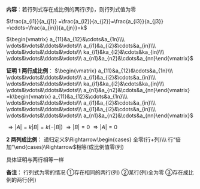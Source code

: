**内容**：若行列式存在成比例的两行(列)，则行列式值为零

$\frac{a_{i1}}{a_{j1}}
=\frac{a_{i2}}{a_{j2}}=\frac{a_{i3}}{a_{j3}}
=\cdots=\frac{a_{in}}{a_{jn}}=k$

$\begin{vmatrix}
a_{11}&a_{12}&\cdots&a_{1n}\\\ 
\vdots&\vdots&\ddots&\vdots\\\ 
a_{i1}&a_{i2}&\cdots&a_{in}\\\ 
\vdots&\vdots&\ddots&\vdots\\\ 
ka_{i1}&ka_{i2}&\cdots&ka_{in}\\\ 
\vdots&\vdots&\ddots&\vdots\\\ 
a_{n1}&a_{n2}&\cdots&a_{nn}\end{vmatrix}$

**证明**
**1 两行成比例**：
$\begin{vmatrix}
a_{11}&a_{12}&\cdots&a_{1n}\\\ 
\vdots&\vdots&\ddots&\vdots\\\ 
a_{i1}&a_{i2}&\cdots&a_{in}\\\ 
\vdots&\vdots&\ddots&\vdots\\\ 
ka_{i1}&ka_{i2}&\cdots&ka_{in}\\\ 
\vdots&\vdots&\ddots&\vdots\\\ 
a_{n1}&a_{n2}&\cdots&a_{nn}\end{vmatrix}
=k\begin{vmatrix}
a_{11}&a_{12}&\cdots&a_{1n}\\\ 
\vdots&\vdots&\ddots&\vdots\\\ 
a_{i1}&a_{i2}&\cdots&a_{in}\\\ 
\vdots&\vdots&\ddots&\vdots\\\ 
a_{i1}&a_{i2}&\cdots&a_{in}\\\ 
\vdots&\vdots&\ddots&\vdots\\\ 
a_{n1}&a_{n2}&\cdots&a_{nn}\end{vmatrix}$

$\Rightarrow|A|=k|B|=k(-|B|)$
$\Rightarrow|B|=0$
$\Rightarrow|A|=0$

**2 两列成比例**：
递归定义$\Rightarrow\begin{cases}
全零(行+列)\\\ 
行“倍加”\end{cases}\Rightarrow$相等/成比例值零(列)

具体证明与两行相等一样

**备注**：
行列式为零的情况
①存在相同的两行(列)
②某行(列)全为零
③存在成比例的两行(列)